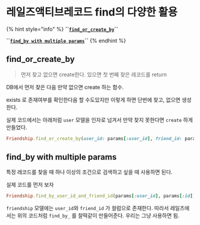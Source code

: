 # 레일즈액티브레코드 find의 다양한 활용

{% hint style="info" %}
**\`\`**[**`find_or_create_by`**](https://apidock.com/rails/v4.0.2/ActiveRecord/Relation/find_or_create_by)**\`\`**

**\`\`**[**`find_by with multiple params`**](https://stackoverflow.com/questions/10189556/ruby-rails-how-to-find-by-multiple-options)**\`\`**
{% endhint %}

## find\_or\_create\_by

> 먼저 찾고 없으면 create한다. 있으면 첫 번째 찾은 레코드를 return

DB에서 먼저 찾은 다음 만약 없으면 create 하는 함수.

exists 로 존재여부를 확인한다음 할 수도있지만 이렇게 하면 단번에 찾고, 없으면 생성한다.

실제 코드에서는 아래처럼 `user` 모델을 인자로 넘겨서 만약 찾지 못한다면 `create` 하게 만들었다.

```ruby
Friendship.find_or_create_by(user_id: params[:user_id], friend_id: params[:friend_id])
```

## find\_by with multiple params

특정 레코드를 찾을 때 하나 이상의 조건으로 검색하고 싶을 때 사용하면 된다.

실제 코드를 먼저 보자

```ruby
Friendship.find_by_user_id_and_friend_id(params[:user_id], params[:id])
```

`friendship` 모델에는 `user_id`와 `friend_id` 가 컬럼으로 존재한다. 따라서 레일즈에서는 위의 코드처럼 `find_by_` 를 찰떡같이 만들어준다. 우리는 그냥 사용하면 됨.

